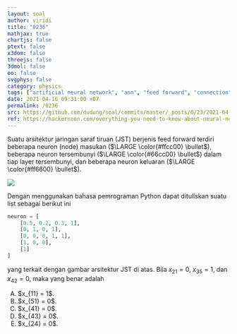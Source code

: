 ```yaml
---
layout: soal
author: viridi
title: "0236"
mathjax: true
chartjs: false
ptext: false
x3dom: false
threejs: false
3dmol: false
oo: false
svgphys: false
category: physics
tags: ["artificial neural network", "ann", "feed forward", "connection", "weight", "layer", "node", "neuron", "list", "python", "fi3201", "2020-2"]
date: 2021-04-16 09:31:00 +07
permalink: /0236
src: https://github.com/dudung/soal/commits/master/_posts/0/23/2021-04-16-ann-connection-4.md
ref: https://hackernoon.com/everything-you-need-to-know-about-neural-networks-8988c3ee4491
---
```

Suatu arsitektur jaringan saraf tiruan (JST) berjenis feed forward terdiri beberapa neuron (node) masukan ($\LARGE \color{#ffcc00} \bullet$), beberapa neuron tersembunyi ($\LARGE \color{#66cc00} \bullet$) dalam tiap layer tersembunyi, dan beberapa neuron keluaran ($\LARGE \color{#ff6600} \bullet$).

![]({{site.baseurl}}/assets/img/0/23/0231.png)

Dengan menggunakan bahasa pemrograman Python dapat dituliskan suatu list sebagai berikut ini

```python
neuron = [
	[0.5, 0.2, 0.3, 1],
	[0, 1, 0, 1],
	[0, 0, 0, 1, 1],
	[1, 0, 0],
	[1]
]
```

yang terkait dengan gambar arsitektur JST di atas. Bila $x_{21} = 0$, $x_{35} = 1$, dan $x_{42} = 0$, maka yang benar adalah

<ol type="A">
<li>$x_{11} = 1$.
<li>$x_{51} = 0$.
<li>$x_{41} = 0$.
<li>$x_{43} = 0$.
<li>$x_{24} = 0$.



